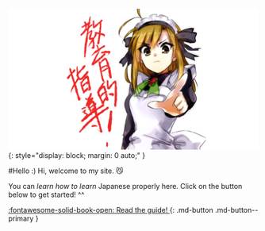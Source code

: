 ![welcome](img/welcome_nunko.png){:  style="display: block; margin: 0 auto;" }

#Hello :)
Hi, welcome to my site. :smirk_cat:

You can *learn how to learn* Japanese properly here. Click on the button below to get started! ^^
 
[:fontawesome-solid-book-open: Read the guide! ](/guide){: .md-button .md-button--primary }  